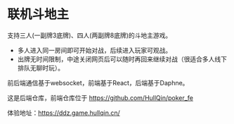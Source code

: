# 联机斗地主

支持三人(一副牌3底牌)、四人(两副牌8底牌)的斗地主游戏。

- 多人进入同一房间即可开始对战，后续进入玩家可观战。
- 出牌无时间限制，中途关闭网页后可以随时再回来继续对战（很适合多人线下排队无聊时玩）。

前后端通信基于websocket，前端基于React，后端基于Daphne。

这是后端仓库，前端仓库位于 https://github.com/HullQin/poker_fe

体验地址：https://ddz.game.hullqin.cn/
